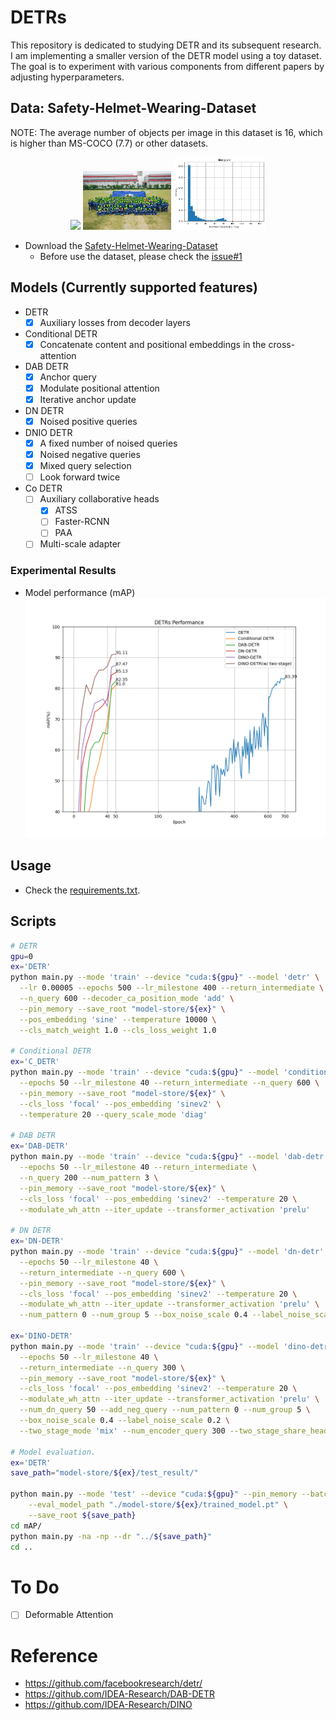 # DETRs

This repository is dedicated to studying DETR and its subsequent research. I am implementing a smaller version of the DETR model using a toy dataset. The goal is to experiment with various components from different papers by adjusting hyperparameters.

## Data: Safety-Helmet-Wearing-Dataset
NOTE: The average number of objects per image in this dataset is 16, which is higher than MS-COCO (7.7) or other datasets.

<p align="center">
  <img src="./assets/data_sample1.png" width="33%">
  <img src="./assets/data_sample2.png" width="28%">
  <img src="./assets/num_obj_histogram.png" width="29%">
</p>

- Download the [Safety-Helmet-Wearing-Dataset](https://github.com/njvisionpower/Safety-Helmet-Wearing-Dataset)
  - Before use the dataset, please check the [issue#1](https://github.com/tyui592/DETR/issues/1)

## Models (Currently supported features)
- DETR
  - [X] Auxiliary losses from decoder layers
- Conditional DETR
  - [X] Concatenate content and positional embeddings in the cross-attention
- DAB DETR
  - [X] Anchor query
  - [X] Modulate positional attention
  - [X] Iterative anchor update
- DN DETR
  - [X] Noised positive queries
- DNIO DETR
  - [X] A fixed number of noised queries
  - [X] Noised negative queries
  - [x] Mixed query selection
  - [ ] Look forward twice  
- Co DETR
  - [ ] Auxiliary collaborative heads
      - [x] ATSS
      - [ ] Faster-RCNN
      - [ ] PAA
  - [ ] Multi-scale adapter

### Experimental Results
* Model performance (mAP)
![performance](./assets/performance.png)

## Usage
- Check the [requirements.txt](./requirements.txt).

## Scripts
```bash
# DETR
gpu=0
ex='DETR'
python main.py --mode 'train' --device "cuda:${gpu}" --model 'detr' \
  --lr 0.00005 --epochs 500 --lr_milestone 400 --return_intermediate \
  --n_query 600 --decoder_ca_position_mode 'add' \
  --pin_memory --save_root "model-store/${ex}" \
  --pos_embedding 'sine' --temperature 10000 \
  --cls_match_weight 1.0 --cls_loss_weight 1.0

# Conditional DETR
ex='C_DETR'
python main.py --mode 'train' --device "cuda:${gpu}" --model 'conditional_detr' \
  --epochs 50 --lr_milestone 40 --return_intermediate --n_query 600 \
  --pin_memory --save_root "model-store/${ex}" \
  --cls_loss 'focal' --pos_embedding 'sinev2' \
  --temperature 20 --query_scale_mode 'diag' 

# DAB DETR
ex='DAB-DETR'
python main.py --mode 'train' --device "cuda:${gpu}" --model 'dab-detr' \
  --epochs 50 --lr_milestone 40 --return_intermediate \
  --n_query 200 --num_pattern 3 \
  --pin_memory --save_root "model-store/${ex}" \
  --cls_loss 'focal' --pos_embedding 'sinev2' --temperature 20 \
  --modulate_wh_attn --iter_update --transformer_activation 'prelu'

# DN DETR
ex='DN-DETR'
python main.py --mode 'train' --device "cuda:${gpu}" --model 'dn-detr' \
  --epochs 50 --lr_milestone 40 \
  --return_intermediate --n_query 600 \
  --pin_memory --save_root "model-store/${ex}" \
  --cls_loss 'focal' --pos_embedding 'sinev2' --temperature 20 \
  --modulate_wh_attn --iter_update --transformer_activation 'prelu' \
  --num_pattern 0 --num_group 5 --box_noise_scale 0.4 --label_noise_scale 0.2

ex='DINO-DETR'
python main.py --mode 'train' --device "cuda:${gpu}" --model 'dino-detr' \
  --epochs 50 --lr_milestone 40 \
  --return_intermediate --n_query 300 \
  --pin_memory --save_root "model-store/${ex}" \
  --cls_loss 'focal' --pos_embedding 'sinev2' --temperature 20 \
  --modulate_wh_attn --iter_update --transformer_activation 'prelu' \
  --num_dn_query 50 --add_neg_query --num_pattern 0 --num_group 5 \
  --box_noise_scale 0.4 --label_noise_scale 0.2 \
  --two_stage_mode 'mix' --num_encoder_query 300 --two_stage_share_head

# Model evaluation.
ex='DETR'
save_path="model-store/${ex}/test_result/"

python main.py --mode 'test' --device "cuda:${gpu}" --pin_memory --batch_size 1  \
    --eval_model_path "./model-store/${ex}/trained_model.pt" \
    --save_root ${save_path}
cd mAP/
python main.py -na -np --dr "../${save_path}"
cd ..
```

# To Do
- [ ] Deformable Attention

# Reference
- https://github.com/facebookresearch/detr/
- https://github.com/IDEA-Research/DAB-DETR
- https://github.com/IDEA-Research/DINO